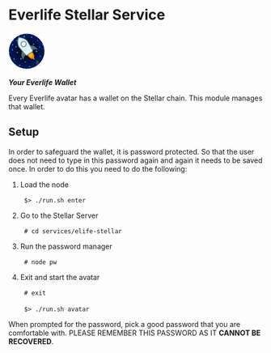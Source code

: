 # Everlife Stellar Service

![stellar](elife-stellar.png)

**_Your Everlife Wallet_**

Every Everlife avatar has a wallet on the Stellar chain. This module
manages that wallet.

## Setup
In order to safeguard the wallet, it is password protected. So that the
user does not need to type in this password again and again it needs to
be saved once. In order to do this you need to do the following:

1. Load the node

        $> ./run.sh enter

2. Go to the Stellar Server

        # cd services/elife-stellar

3. Run the password manager

        # node pw

4. Exit and start the avatar

        # exit

        $> ./run.sh avatar

When prompted for the password, pick a good password that you are
comfortable with. PLEASE REMEMBER THIS PASSWORD AS IT **CANNOT BE
RECOVERED**.
